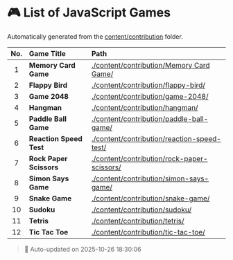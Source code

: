 # 🎮 List of JavaScript Games

Automatically generated from the [content/contribution](./content/contribution) folder.

| No. | Game Title | Path |
|:--:|:----------------|:----------------------------|
| 1 | **Memory Card Game** | [./content/contribution/Memory Card Game/](./content/contribution/Memory%20Card%20Game/) |
| 2 | **Flappy Bird** | [./content/contribution/flappy-bird/](./content/contribution/flappy-bird/) |
| 3 | **Game 2048** | [./content/contribution/game-2048/](./content/contribution/game-2048/) |
| 4 | **Hangman** | [./content/contribution/hangman/](./content/contribution/hangman/) |
| 5 | **Paddle Ball Game** | [./content/contribution/paddle-ball-game/](./content/contribution/paddle-ball-game/) |
| 6 | **Reaction Speed Test** | [./content/contribution/reaction-speed-test/](./content/contribution/reaction-speed-test/) |
| 7 | **Rock Paper Scissors** | [./content/contribution/rock-paper-scissors/](./content/contribution/rock-paper-scissors/) |
| 8 | **Simon Says Game** | [./content/contribution/simon-says-game/](./content/contribution/simon-says-game/) |
| 9 | **Snake Game** | [./content/contribution/snake-game/](./content/contribution/snake-game/) |
| 10 | **Sudoku** | [./content/contribution/sudoku/](./content/contribution/sudoku/) |
| 11 | **Tetris** | [./content/contribution/tetris/](./content/contribution/tetris/) |
| 12 | **Tic Tac Toe** | [./content/contribution/tic-tac-toe/](./content/contribution/tic-tac-toe/) |

> 🧩 Auto-updated on 2025-10-26 18:30:06
